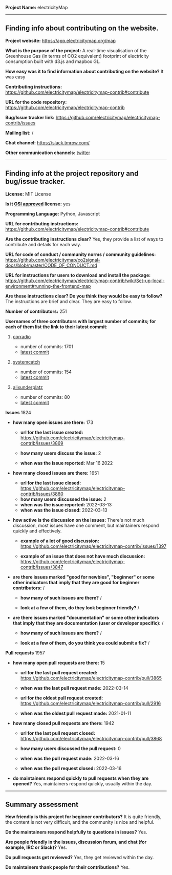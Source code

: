 __Project Name:__  electricityMap


---

## Finding info about contributing on the website.

__Project website:__ https://app.electricitymap.org/map


__What is the purpose of the project:__ A real-time visualisation of the Greenhouse Gas (in terms of CO2 equivalent) footprint of electricity consumption built with d3.js and mapbox GL. 


__How easy was it to find information about contributing on the website?__ It was easy

__Contributing instructions:__ https://github.com/electricitymap/electricitymap-contrib#contribute

__URL for the code repository:__ https://github.com/electricitymap/electricitymap-contrib

__Bug/Issue tracker link:__ https://github.com/electricitymap/electricitymap-contrib/issues

__Mailing list:__ /

__Chat channel:__ https://slack.tmrow.com/

__Other communication channels:__ [twitter](https://twitter.com/intent/tweet?original_referer=https%3A%2F%2Fapp.electricitymap.org%2F&ref_src=twsrc%5Etfw%7Ctwcamp%5Ebuttonembed%7Ctwterm%5Eshare%7Ctwgr%5E&text=electricityMap%20%7C%20Live%20CO%E2%82%82%20emissions%20of%20electricity%20consumption&url=https%3A%2F%2Fapp.electricitymap.org&via=electricitymap)

---

## Finding info at the project repository and bug/issue tracker.

__License:__ MIT License

__Is it [OSI approved](https://opensource.org/licenses/alphabetical) license:__ yes 

__Programming Language:__ Python, Javascript

__URL for contributing instructions:__ https://github.com/electricitymap/electricitymap-contrib#contribute

__Are the contributing instructions clear?__ Yes, they provide a list of ways to contribute and details for each way.

__URL for code of conduct / community norms / community guidelines:__ https://github.com/electricitymap/co2signal-docs/blob/master/CODE_OF_CONDUCT.md

__URL for instructions for users to download and install the package:__ https://github.com/electricitymap/electricitymap-contrib/wiki/Set-up-local-environment#running-the-frontend-map

__Are these instructions clear? Do you think they would be easy to follow?__ The instructions are brief and clear. They are easy to follow.


__Number of contributors:__ 251


__Usernames of three contributors with largest number of commits; for
each of them list the link to their latest commit__:

1. [corradio](https://github.com/corradio)
   - number of commits: 1701
   - [latest commit](https://github.com/electricitymap/electricitymap-contrib/commit/fdaf2e8bbbd3f24f1cae56d81b8b11e4d5799d79)
   
2. [systemcatch](https://github.com/systemcatch)
   - number of commits: 154
   - [latest commit](https://github.com/electricitymap/electricitymap-contrib/commit/f9a299bbb95c83fc74f61504f7b64d73da81d18a)
   
3. [alixunderplatz](https://github.com/alixunderplatz)
   - number of commits: 80
   - [latest commit](https://github.com/electricitymap/electricitymap-contrib/commits?author=alixunderplatz)


__Issues__ 1824

- __how many open issues are there:__ 173

    - __url for the last issue created:__ https://github.com/electricitymap/electricitymap-contrib/issues/3869

    - __how many users discuss the issue:__ 2
    
    - __when was the issue reported:__ Mar 16 2022
    

- __how many closed issues are there:__ 1651
    - __url for the last issue closed:__ https://github.com/electricitymap/electricitymap-contrib/issues/3860
    - __how many users discussed the issue:__ 2
    - __when was the issue reported:__ 	2022-03-13
    - __when was the issue closed:__ 2022-03-13

- __how active is the discussion on the issues:__ There's not much discussion, most issues have one comment, but maintainers respond quickly and effectively. 

    - __example of a lot of good discussion:__ https://github.com/electricitymap/electricitymap-contrib/issues/1397
    
    - __example of an issue that does not have much discussion:__ https://github.com/electricitymap/electricitymap-contrib/issues/3847



- __are there issues marked "good for newbies", "beginner" or some other indicators that imply that they are good for beginner contributors:__ /

    - __how many of such issues are there?__ /
    
    - __look at a few of them, do they look beginner friendly?__ /



- __are there issues marked "documentation" or some other indicators that imply that they are documentation (user or developer specific):__ /

    - __how many of such issues are there?__ /
    
    - __look at a few of them, do you think you could submit a fix?__ /



__Pull requests__ 1957

- __how many open pull requests are there:__ 15

    - __url for the last pull request created:__ https://github.com/electricitymap/electricitymap-contrib/pull/3865
    
    - __when was the last pull request made:__ 2022-03-14

    - __url for the oldest pull request created:__ https://github.com/electricitymap/electricitymap-contrib/pull/2916
    
    - __when was the oldest pull request made:__ 2021-01-11

- __how many closed pull requests are there:__ 1942

    - __url for the last pull request closed:__ https://github.com/electricitymap/electricitymap-contrib/pull/3868
    
    - __how many users discussed the pull request:__ 0
    
    - __when was the pull request made:__ 2022-03-16
    
    - __when was the pull request closed:__ 2022-03-16
    

- __do maintainers respond quickly to pull requests when they are opened?__ Yes, maintainers respond quickly, usually within the day. 




---


## Summary assessment
__How friendly is this project for beginner contributors?__ It is quite friendly, the content is not very difficult, and the community is nice and helpful.

__Do the maintainers respond helpfully to questions in issues?__ Yes.


__Are people friendly in the issues, discussion forum, and chat (for example, IRC or Slack)?__ Yes.


__Do pull requests get reviewed?__ Yes, they get reviewed within the day. 


__Do maintainers thank people for their contributions?__ Yes.

